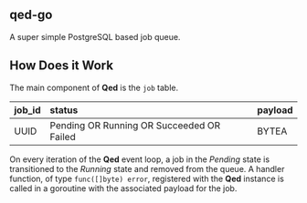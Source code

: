 ## qed-go
A super simple PostgreSQL based job queue.

## How Does it Work
The main component of **Qed** is the `job` table.

| job_id | status                                    | payload |
| :----- | :-----------------------------------------|:--------|
| UUID   | Pending OR Running OR Succeeded OR Failed | BYTEA

On every iteration of the **Qed** event loop, a job in the *Pending* state is
transitioned to the *Running* state and removed from the queue. A handler
function, of type `func([]byte) error`, registered with the **Qed** instance is
called in a goroutine with the associated payload for the job.
